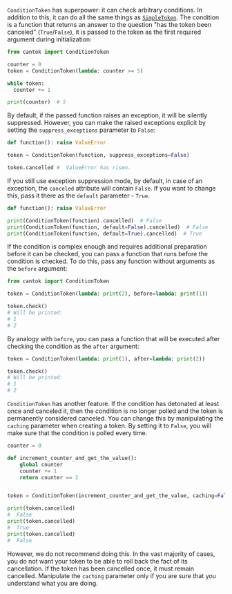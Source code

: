 `ConditionToken` has superpower: it can check arbitrary conditions. In addition to this, it can do all the same things as [`SimpleToken`](types_of_tokens/SimpleToken.md). The condition is a function that returns an answer to the question "has the token been canceled" (`True`/`False`), it is passed to the token as the first required argument during initialization:

```python
from cantok import ConditionToken

counter = 0
token = ConditionToken(lambda: counter >= 5)

while token:
  counter += 1

print(counter)  # 5
```

By default, if the passed function raises an exception, it will be silently suppressed. However, you can make the raised exceptions explicit by setting the `suppress_exceptions` parameter to `False`:

```python
def function(): raise ValueError

token = ConditionToken(function, suppress_exceptions=False)

token.cancelled #  ValueError has risen.
```

If you still use exception suppression mode, by default, in case of an exception, the `canceled` attribute will contain `False`. If you want to change this, pass it there as the `default` parameter - `True`.

```python
def function(): raise ValueError

print(ConditionToken(function).cancelled)  # False
print(ConditionToken(function, default=False).cancelled)  # False
print(ConditionToken(function, default=True).cancelled)  # True
```

If the condition is complex enough and requires additional preparation before it can be checked, you can pass a function that runs before the condition is checked. To do this, pass any function without arguments as the `before` argument:

```python
from cantok import ConditionToken

token = ConditionToken(lambda: print(2), before=lambda: print(1))

token.check()
# Will be printed:
# 1
# 2
```

By analogy with `before`, you can pass a function that will be executed after checking the condition as the `after` argument:

```python
token = ConditionToken(lambda: print(1), after=lambda: print(2))

token.check()
# Will be printed:
# 1
# 2
```

`ConditionToken` has another feature. If the condition has detonated at least once and canceled it, then the condition is no longer polled and the token is permanently considered canceled. You can change this by manipulating the `caching` parameter when creating a token. By setting it to `False`, you will make sure that the condition is polled every time.

```python
counter = 0

def increment_counter_and_get_the_value():
    global counter
    counter += 1
    return counter == 2


token = ConditionToken(increment_counter_and_get_the_value, caching=False)

print(token.cancelled)
#  False
print(token.cancelled)
#  True
print(token.cancelled)
#  False
```

However, we do not recommend doing this. In the vast majority of cases, you do not want your token to be able to roll back the fact of its cancellation. If the token has been cancelled once, it must remain cancelled. Manipulate the `caching` parameter only if you are sure that you understand what you are doing.
